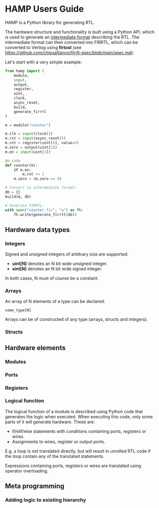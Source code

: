 # HAMP Users Guide

HAMP is a Python library for generating RTL.

The hardware structure and functionality is built using a Python API,
which is used to generate an [intermediate format](data-format.md)
describing the RTL.  The intermediate format can then converted into
FIRRTL, which can be converted to Verilog using **firtool**
(see https://github.com/chipsalliance/firrtl-spec/blob/main/spec.md).

Let's start with a very simple example:

```Python
from hamp import (
    module,
    input,
    output,
    register,
    uint,
    clock,
    async_reset,
    build,
    generate_firrtl
)

m = module("counter")

m.clk = input(clock())
m.rst = input(async_reset())
m.cnt = register(uint[8], value=0)
m.zero = output(uint[1])
m.en = input(uint[1])

@m.code
def counter(m):
    if m.en:
        m.cnt += 1
    m.zero = (m.zero == 0)

# Convert to intermediate format:
db = {}
build(m, db)

# Generate FIRRTL:
with open("counter.fir", "w") as fh:
    fh.write(generate_firrtl(db))
```

## Hardware data types

### Integers

Signed and unsigned integers of arbitrary size are supported:

- **uint[N]** denotes an N bit wide unsigned integer.
- **sint[N]** denotes an N bit wide signed integer.

In both cases, N must of course be a constant.

### Arrays

An array of N elements of a type can be declared:

    some_type[N]

Arrays can be of constructed of any type (arrays, structs and integers).

### Structs

## Hardware elements

### Modules

### Ports

### Registers

### Logical function

The logical function of a module is described using Python code that
generates the logic when executed.  When executing this code, only
some parts of it will generate hardware.  These are:

  - If/elif/else statements with conditions containing ports, registers or
    wires.
  - Assignments to wires, register or output ports.

E.g. a loop is not translated directly, but will result in unrolled RTL code if
the loop contain any of the translated statements.

Expressions containing ports, registers or wires are translated using operator
overloading.




## Meta programming

### Adding logic to existing hierarchy

